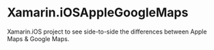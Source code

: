 # Xamarin.iOSAppleGoogleMaps
Xamarin.iOS project to see side-to-side the differences between Apple Maps &amp; Google Maps.
